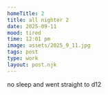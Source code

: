```yaml
---
homeTitle: 2
title: all nighter 2
date: 2025-09-11
mood: tired
time: 12:01 pm
image: assets/2025_9_11.jpg
tags: post
type: work
layout: post.njk
---
```


no sleep and went straight to d12 